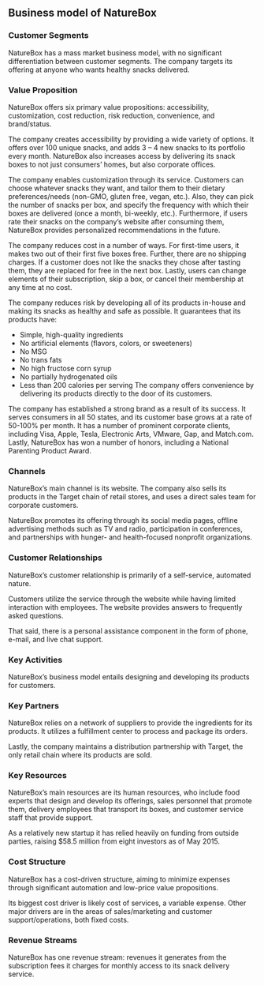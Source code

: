 Business model of NatureBox
---------------------------

 ### Customer Segments

 NatureBox has a mass market business model, with no significant differentiation between customer segments. The company targets its offering at anyone who wants healthy snacks delivered.

 ### Value Proposition

 NatureBox offers six primary value propositions: accessibility, customization, cost reduction, risk reduction, convenience, and brand/status.

 The company creates accessibility by providing a wide variety of options. It offers over 100 unique snacks, and adds 3 – 4 new snacks to its portfolio every month. NatureBox also increases access by delivering its snack boxes to not just consumers’ homes, but also corporate offices.

 The company enables customization through its service. Customers can choose whatever snacks they want, and tailor them to their dietary preferences/needs (non-GMO, gluten free, vegan, etc.). Also, they can pick the number of snacks per box, and specify the frequency with which their boxes are delivered (once a month, bi-weekly, etc.). Furthermore, if users rate their snacks on the company’s website after consuming them, NatureBox provides personalized recommendations in the future.

 The company reduces cost in a number of ways. For first-time users, it makes two out of their first five boxes free. Further, there are no shipping charges. If a customer does not like the snacks they chose after tasting them, they are replaced for free in the next box. Lastly, users can change elements of their subscription, skip a box, or cancel their membership at any time at no cost.

 The company reduces risk by developing all of its products in-house and making its snacks as healthy and safe as possible. It guarantees that its products have:

  * Simple, high-quality ingredients
 * No artificial elements (flavors, colors, or sweeteners)
 * No MSG
 * No trans fats
 * No high fructose corn syrup
 * No partially hydrogenated oils
 * Less than 200 calories per serving
  The company offers convenience by delivering its products directly to the door of its customers.

 The company has established a strong brand as a result of its success. It serves consumers in all 50 states, and its customer base grows at a rate of 50-100% per month. It has a number of prominent corporate clients, including Visa, Apple, Tesla, Electronic Arts, VMware, Gap, and Match.com. Lastly, NatureBox has won a number of honors, including a National Parenting Product Award.

 ### Channels

 NatureBox’s main channel is its website. The company also sells its products in the Target chain of retail stores, and uses a direct sales team for corporate customers.

 NatureBox promotes its offering through its social media pages, offline advertising methods such as TV and radio, participation in conferences, and partnerships with hunger- and health-focused nonprofit organizations.

 ### Customer Relationships

 NatureBox’s customer relationship is primarily of a self-service, automated nature.

 Customers utilize the service through the website while having limited interaction with employees. The website provides answers to frequently asked questions.

 That said, there is a personal assistance component in the form of phone, e-mail, and live chat support.

 ### Key Activities

 NatureBox’s business model entails designing and developing its products for customers.

 ### Key Partners

 NatureBox relies on a network of suppliers to provide the ingredients for its products. It utilizes a fulfillment center to process and package its orders.

 Lastly, the company maintains a distribution partnership with Target, the only retail chain where its products are sold.

 ### Key Resources

 NatureBox’s main resources are its human resources, who include food experts that design and develop its offerings, sales personnel that promote them, delivery employees that transport its boxes, and customer service staff that provide support.

 As a relatively new startup it has relied heavily on funding from outside parties, raising $58.5 million from eight investors as of May 2015.

 ### Cost Structure

 NatureBox has a cost-driven structure, aiming to minimize expenses through significant automation and low-price value propositions.

 Its biggest cost driver is likely cost of services, a variable expense. Other major drivers are in the areas of sales/marketing and customer support/operations, both fixed costs.

 ### Revenue Streams

 NatureBox has one revenue stream: revenues it generates from the subscription fees it charges for monthly access to its snack delivery service.